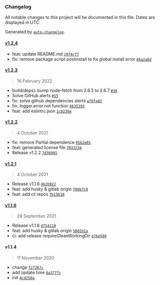 ### Changelog

All notable changes to this project will be documented in this file. Dates are displayed in UTC.

Generated by [`auto-changelog`](https://github.com/CookPete/auto-changelog).

#### [v1.2.4](https://github.com/busyhe/wfe-cli/compare/v1.2.3...v1.2.4)

- feat: update README.md [`c974cf7`](https://github.com/busyhe/wfe-cli/commit/c974cf7563e2d483ac3886c9e3d8e5d74e815c29)
- fix: remove package script postinstall to fix global install error [`46a2a6d`](https://github.com/busyhe/wfe-cli/commit/46a2a6d1127af5b64bd08ebe8ad4c64d6f6edd51)

#### [v1.2.3](https://github.com/busyhe/wfe-cli/compare/v1.2.2...v1.2.3)

> 16 February 2022

- build(deps): bump node-fetch from 2.6.5 to 2.6.7 [`#16`](https://github.com/busyhe/wfe-cli/pull/16)
- Solve GitHub alerts [`#15`](https://github.com/busyhe/wfe-cli/pull/15)
- fix: solve github dependencies alerts [`af0fa82`](https://github.com/busyhe/wfe-cli/commit/af0fa82c78dd7b8ffea1a770d3e34deff0e47a83)
- fix: logger.error not function [`8635393`](https://github.com/busyhe/wfe-cli/commit/8635393b62880282262428bd1a9debec8cf48e3c)
- feat: add eslintrc.json [`1c823be`](https://github.com/busyhe/wfe-cli/commit/1c823be19afb951cde68d269540a3c975a9a7c69)

#### [v1.2.2](https://github.com/busyhe/wfe-cli/compare/v1.2.1...v1.2.2)

> 4 October 2021

- fix: remove Partial dependence [`95b2e01`](https://github.com/busyhe/wfe-cli/commit/95b2e019bdf3d822a5ca098911e600a485fdeba2)
- feat: generated license file [`7033334`](https://github.com/busyhe/wfe-cli/commit/703333470c82f8d04d57e00e1cbcc20e5d3a11d7)
- Release v1.2.2 [`7d36985`](https://github.com/busyhe/wfe-cli/commit/7d369850ebace153ede8767f9a78d0a95bafb733)

#### [v1.2.1](https://github.com/busyhe/wfe-cli/compare/v1.1.6...v1.2.1)

> 4 October 2021

- Release v1.1.6 [`4b2b922`](https://github.com/busyhe/wfe-cli/commit/4b2b92283362c00aa35b0d0b149c70401256afd3)
- feat: add husky & gitlab origin [`766b7c8`](https://github.com/busyhe/wfe-cli/commit/766b7c85945b74c5477d7e453602da88acb5ac92)
- feat: add cli repos [`7b15610`](https://github.com/busyhe/wfe-cli/commit/7b156103c6aaa720f2488cf2fd8ba463bb9028c3)

#### [v1.1.6](https://github.com/busyhe/wfe-cli/compare/v1.1.4...v1.1.6)

> 28 September 2021

- Release v1.1.6 [`d754118`](https://github.com/busyhe/wfe-cli/commit/d75411843306e46eab0bb52f7655cbff986969c8)
- feat: add husky & gitlab origin [`5002b1a`](https://github.com/busyhe/wfe-cli/commit/5002b1a0c3cc271e4540695a98e68f67ca303448)
- ci: add release requireCleanWorkingDir [`e76e509`](https://github.com/busyhe/wfe-cli/commit/e76e509183dd84b8f1b4676f5c8d3c41ded72bfd)

#### v1.1.4

> 11 November 2020

- change [`f27267c`](https://github.com/busyhe/wfe-cli/commit/f27267c409375b892869dc05da257bdbbdb73873)
- add update time [`8a3777c`](https://github.com/busyhe/wfe-cli/commit/8a3777c3e8491484650e794ffbd874a1b0c3cd3c)
- init [`4cd250a`](https://github.com/busyhe/wfe-cli/commit/4cd250a70a3bc9ff1d4c77a3dd934ebc91466e84)
